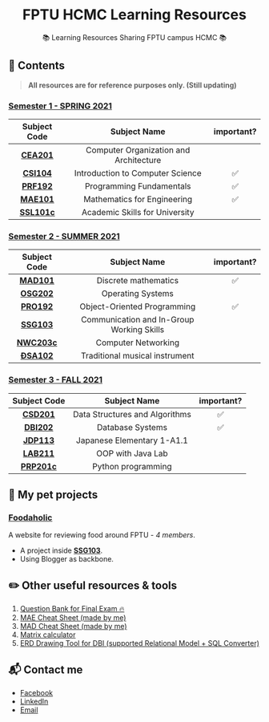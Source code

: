 <h1 align="center">FPTU HCMC Learning Resources</h1>
<p align="center">📚 Learning Resources Sharing FPTU campus HCMC 📚</p>

## 📖 Contents
> **All resources are for reference purposes only. (Still updating)**

### [Semester 1 - SPRING 2021](/2021_Semester_1_Spring2021)
|Subject Code|Subject Name|important?|
|:--:|:--:|:--:|
|[**CEA201**](/2021_Semester_1_Spring2021/CEA201_AnNDH)|Computer Organization and Architecture|
|[**CSI104**](/2021_Semester_1_Spring2021/CSI104_SenB)|Introduction to Computer Science|✅|
|[**PRF192**](/2021_Semester_1_Spring2021/MAE101_VinhDP)|Programming Fundamentals|✅|
|[**MAE101**](/2021_Semester_1_Spring2021/PRF192_VanTTN)|Mathematics for Engineering|✅|
|[**SSL101c**](/2021_Semester_1_Spring2021/SSL101c_LanLN7_Coursera)|Academic Skills for University|

### [Semester 2 - SUMMER 2021](/2021_Semester_2_Summer2021)
|Subject Code|Subject Name|important?|
|:--:|:--:|:--:|
|[**MAD101**](/2021_Semester_2_Summer2021/MAD101_VinhDP)|Discrete mathematics|✅|
|[**OSG202**](/2021_Semester_2_Summer2021/OSG202_TruongLV)|Operating Systems|
|[**PRO192**](/2021_Semester_2_Summer2021/PRO192_NguyenTT)|Object-Oriented Programming|✅|
|[**SSG103**](/2021_Semester_2_Summer2021/SSG103_DuyMA)|Communication and In-Group Working Skills|
|[**NWC203c**](/2021_Semester_2_Summer2021/NWC203c_DinhMH_Coursera)|Computer Networking|
|[**ĐSA102**](/2021_Semester_2_Summer2021/ĐSA102_NamHM2)|Traditional musical instrument|

### [Semester 3 - FALL 2021](/2021_Semester_3_Fall2021)
|Subject Code|Subject Name|important?|
|:--:|:--:|:--:|
|[**CSD201**](2021_Semester_3_Fall2021/CSD201_PhongVT12)|Data Structures and Algorithms|✅|
|[**DBI202**](2021_Semester_3_Fall2021/DBI202_TrungNQ46)|Database Systems|✅|
|[**JDP113**](2021_Semester_3_Fall2021/JDP113_TrinhVLB)|Japanese Elementary 1-A1.1|
|[**LAB211**](2021_Semester_3_Fall2021/LAB211_NgocTTM4)|OOP with Java Lab|
|[**PRP201c**](2021_Semester_3_Fall2021/PRP201c_DinhMH)|Python programming|

## 🦉 My pet projects
### [**Foodaholic**](http://foodaholic-review.blogspot.com/) 
A website for reviewing food around FPTU - *4 members*.

- A project inside [**SSG103**](/2021_Semester_2_Summer2021/SSG103_DuyMA).
- Using Blogger as backbone.

## ✏️ Other useful resources & tools
1. [Question Bank for Final Exam 🔥](https://quizlet.com/class/14745166/)
2. [MAE Cheat Sheet (made by me)](https://www.notion.so/Review-Mathematics-a45d2651f9824baeabf5a9cc204cfe2f)
3. [MAD Cheat Sheet (made by me)](https://www.notion.so/MAD-Cheat-Sheet-26f953a449c94a76bea928a04dba938b)
4. [Matrix calculator](http://matrixcalc.org/)
5. [ERD Drawing Tool for DBI (supported Relational Model + SQL Converter)](https://erdplus.com/)


## 📬 Contact me
- [Facebook](https://www.facebook.com/duonggg.ne/)
- [LinkedIn](https://www.linkedin.com/in/duonggg/)
- [Email](mailto:duongdayne1909@gmail.com)